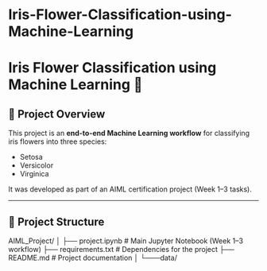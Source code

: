 # Iris-Flower-Classification-using-Machine-Learning
# Iris Flower Classification using Machine Learning 🌸

## 📌 Project Overview
This project is an **end-to-end Machine Learning workflow** for classifying iris flowers into three species:
- Setosa
- Versicolor
- Virginica  

It was developed as part of an AIML certification project (Week 1–3 tasks).

---

## 📂 Project Structure
AIML_Project/
│
├── project.ipynb # Main Jupyter Notebook (Week 1–3 workflow)
├── requirements.txt # Dependencies for the project
├── README.md # Project documentation
│
└───data/
